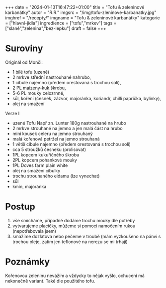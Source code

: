 
+++
date = "2024-01-13T16:47:22+01:00"
title = "Tofu & zeleninové karbanátky"
autor = "R.R."
imgsrc = "/img/tofu-zleninove-karbanatky.jpg"
imghref = "/recepty/"
imgname = "Tofu & zeleninové karbanátky"
kategorie = ["hlavní-jídla"]
ingredience = ["tofu","mrkev"]
tags = ["slané","zelenina","bez-lepku"]
draft = false
+++

# Suroviny
Originál od Monči:
- 1 bílé tofu (uzené) 
- 2 mrkve střední nastrouhané nahrubo, 
- 1 cibule najemno (předem orestovaná s trochou soli), 
- 2 PL maizeny-kuk.škrobu, 
- 5-6 PL mouky celozrnné, 
- sůl, koření (česnek, zázvor, majoránka, koriandr, chilli paprička, bylinky), 
- olej na smažení 

Verze I
- uzené Tofu Např zn. Lunter 180g nastrouhané na hrubo
- 2 mrkve strouhané na jemno a jen malá část na hrubo
- mini kousek celeru na jemno strouhaný
- malá kořenová petržel na jemno strouhaná
- 1 větší cibule najemno (předem orestovaná s trochou soli)
- cca 5 stroužků česneku (prolisovat)
- 1PL kopcem kukuřičného škrobu
- 2PL kopcem pohankové mouky
- 1PL Doves farm plain white
- olej na smažení cibulky
- trochu strouhaného eidamu (lze vynechat)
- sůl
- kmín, majoránka

# Postup
1. vše smícháme, připadně dodáme trochu mouky dle potřeby
2. vytvarujeme placičky, můžeme si pomoci namočením rukou  (nepotřebovala jsem)
3. smažíme dozlatova nebo pečeme v troubě (mám vyzkoušeno na pánvi s trochou oleje, zatím jen teflonové na nerezu se mi trhají)

# Poznámky
Kořenovou zeleninu nevážím a vždycky to nějak vyšlo, ochucení má nekonečně variant. Také dle použitého tofu.